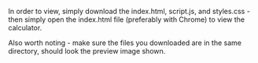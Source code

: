 In order to view, simply download the index.html, script.js, and styles.css - then simply open the index.html file (preferably with Chrome) to view the calculator.

Also worth noting - make sure the files you downloaded are in the same directory, should look the preview image shown.

